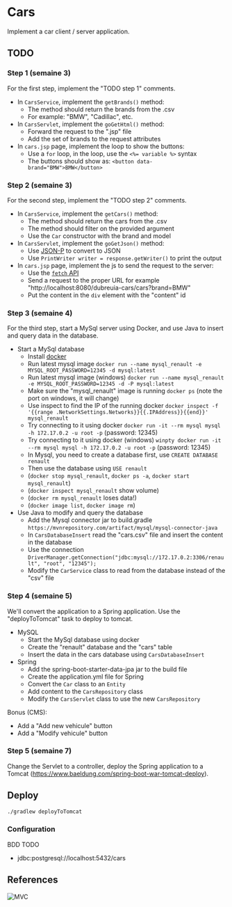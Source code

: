# Cars

Implement a car client / server application.

## TODO

### Step 1 (semaine 3)

For the first step, implement the "TODO step 1" comments.

- In `CarsService`, implement the `getBrands()` method:
    - The method should return the brands from the .csv
    - For example: "BMW", "Cadillac", etc.
- In `CarsServlet`, implement the `goGetHtml()` method:
    - Forward the request to the ".jsp" file
    - Add the set of brands to the request attributes
- In `cars.jsp` page, implement the loop to show the buttons:
    - Use a `for` loop, in the loop, use the `<%= variable %>` syntax
    - The buttons should show as: `<button data-brand="BMW">BMW</button>`

### Step 2 (semaine 3)

For the second step, implement the "TODO step 2" comments.

- In `CarsService`, implement the `getCars()` method:
    - The method should return the cars from the .csv
    - The method should filter on the provided argument
    - Use the `Car` constructor with the brand and model
- In `CarsServlet`, implement the `goGetJson()` method:
    - Use [JSON-P](https://javaee.github.io/jsonp/getting-started.html) to convert to JSON
    - Use `PrintWriter writer = response.getWriter()` to print the output
- In `cars.jsp` page, implement the js to send the request to the server:
    - Use the [`fetch` API](https://developer.mozilla.org/en-US/docs/Web/API/Fetch_API/Using_Fetch)
    - Send a request to the proper URL for example "http://localhost:8080/dubreuia-cars/cars?brand=BMW"
    - Put the content in the `div` element with the "content" id
    
### Step 3 (semaine 4)

For the third step, start a MySql server using Docker, and use Java to insert and query data in the database.

- Start a MySql database
    - Install [docker](https://www.docker.com/get-started)
    - Run latest mysql image `docker run --name mysql_renault -e MYSQL_ROOT_PASSWORD=12345 -d mysql:latest`
    - Run latest mysql image (windows) `docker run --name mysql_renault -e MYSQL_ROOT_PASSWORD=12345 -d -P mysql:latest`
    - Make sure the "mysql_renault" image is running `docker ps` (note the port on windows, it will change)
    - Use inspect to find the IP of the running docker `docker inspect -f '{{range .NetworkSettings.Networks}}{{.IPAddress}}{{end}}' mysql_renault`
    - Try connecting to it using docker `docker run -it --rm mysql mysql -h 172.17.0.2 -u root -p` (password: 12345)
    - Try connecting to it using docker (windows) `winpty docker run -it --rm mysql mysql -h 172.17.0.2 -u root -p` (password: 12345)
    - In Mysql, you need to create a database first, use `CREATE DATABASE renault`
    - Then use the database using `USE renault`
    - (`docker stop mysql_renault`, `docker ps -a`, `docker start mysql_renault`)
    - (`docker inspect mysql_renault` show volume)
    - (`docker rm mysql_renault` loses data!)
    - (`docker image list`, `docker image rm`)
- Use Java to modify and query the database 
    - Add the Mysql connector jar to build.gradle `https://mvnrepository.com/artifact/mysql/mysql-connector-java`
    - In `CarsDatabaseInsert` read the "cars.csv" file and insert the content in the database
    - Use the connection `DriverManager.getConnection("jdbc:mysql://172.17.0.2:3306/renault", "root", "12345");`
    - Modify the `CarService` class to read from the database instead of the "csv" file

### Step 4 (semaine 5)

We'll convert the application to a Spring application. Use the "deployToTomcat" task to deploy to tomcat.

- MySQL
    - Start the MySql database using docker
    - Create the "renault" database and the "cars" table
    - Insert the data in the cars database using `CarsDatabaseInsert`
- Spring
    - Add the spring-boot-starter-data-jpa jar to the build file
    - Create the application.yml file for Spring
    - Convert the `Car` class to an `Entity`
    - Add content to the `CarsRepository` class
    - Modify the `CarsServlet` class to use the new `CarsRepository`

Bonus (CMS):

- Add a "Add new vehicule" button
- Add a "Modify vehicule" button

### Step 5 (semaine 7)

Change the Servlet to a controller, deploy the Spring application to a Tomcat (https://www.baeldung.com/spring-boot-war-tomcat-deploy).

## Deploy

```bash
./gradlew deployToTomcat
```

### Configuration

BDD TODO

- jdbc:postgresql://localhost:5432/cars

## References

![MVC](https://i.stack.imgur.com/pENZD.png)

